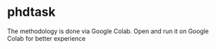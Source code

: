 # phdtask
The methodology is done via Google Colab. Open and run it on Google Colab for better experience
